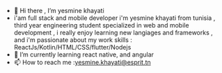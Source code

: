 - 👋 Hi there , I’m yesmine khayati 
- i'am full stack and mobile developer 
i'm yesmine khayati from tunisia , third year engineering student specialized in web and mobile development , 
i really enjoy learning new langiages and  frameworks , and i'm passionate about my work 
skills : ReactJs/Kotlin/HTML/CSS/flutter/Nodejs
- 🌱 I’m currently learning react native, and angular 
- 📫 How to reach me :yesmine.khayati@esprit.tn

